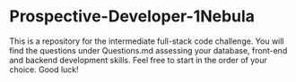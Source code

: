 # Prospective-Developer-1Nebula
This is a repository for the intermediate full-stack code challenge.
You will find the questions under Questions.md assessing your database, front-end and backend development skills.
Feel free to start in the order of your choice. Good luck!
